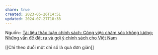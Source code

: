 ```yaml
---
share: true
created: 2023-05-26T14:51
updated: 2024-07-27T18:33
---
```

Nguồn:: [Tài liệu thảo luận chính sách: Công việc chăm sóc không lương: Những vấn đề đặt ra và gợi ý chính sách cho Việt Nam](https://vietnam.un.org/sites/default/files/2019-08/Unpaid_Care_and_Domestic_Work_-_Tieng_Viet.pdf)

[[Chỉ theo đuổi một chỉ số là quá đơn giản]]
